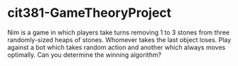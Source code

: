 # cit381-GameTheoryProject

Nim is a game in which players take turns removing 1 to 3 stones from three randomly-sized heaps of stones. Whomever takes the last object loses. 
Play against a bot which takes random action and another which always moves optimally. Can you determine the winning algorithm?
